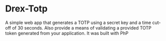 # Drex-Totp
A simple web app that generates a TOTP using a secret key and a time cut-off of 30 seconds. Also provide a means of validating a provided TOTP token generated from your application. It was built with PhP
